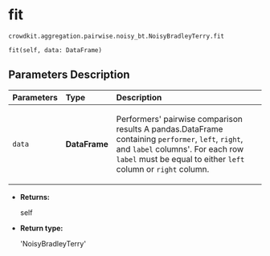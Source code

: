 # fit
`crowdkit.aggregation.pairwise.noisy_bt.NoisyBradleyTerry.fit`

```
fit(self, data: DataFrame)
```

## Parameters Description

| Parameters | Type | Description |
| :----------| :----| :-----------|
`data`|**DataFrame**|<p>Performers&#x27; pairwise comparison results A pandas.DataFrame containing `performer`, `left`, `right`, and `label` columns&#x27;. For each row `label` must be equal to either `left` column or `right` column.</p>

* **Returns:**

  self

* **Return type:**

  'NoisyBradleyTerry'
